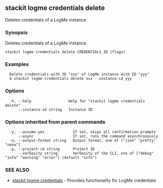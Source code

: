 ## stackit logme credentials delete

Deletes credentials of a LogMe instance

### Synopsis

Deletes credentials of a LogMe instance.

```
stackit logme credentials delete CREDENTIALS_ID [flags]
```

### Examples

```
  Delete credentials with ID "xxx" of LogMe instance with ID "yyy"
  $ stackit logme credentials delete xxx --instance-id yyy
```

### Options

```
  -h, --help                 Help for "stackit logme credentials delete"
      --instance-id string   Instance ID
```

### Options inherited from parent commands

```
  -y, --assume-yes             If set, skips all confirmation prompts
      --async                  If set, runs the command asynchronously
  -o, --output-format string   Output format, one of ["json" "pretty" "none"]
  -p, --project-id string      Project ID
      --verbosity string       Verbosity of the CLI, one of ["debug" "info" "warning" "error"] (default "info")
```

### SEE ALSO

* [stackit logme credentials](./stackit_logme_credentials.md)	 - Provides functionality for LogMe credentials

